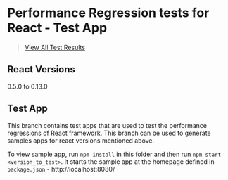 # Performance Regression tests for React - Test App

> [View All Test Results](https://axemclion.cloudant.com/react-perf/_design/site/index.html#/summary?pagename=DBMonster&browser=chrome)

## React Versions
0.5.0 to 0.13.0

## Test App

This branch contains test apps that are used to test the performance regressions of React framework. This branch can be used to generate samples apps for react versions mentioned above. 

To view sample app, run `npm install` in this folder and then run `npm start <version_to_test>`. It starts the sample app at the homepage defined in `package.json` - http://localhost:8080/